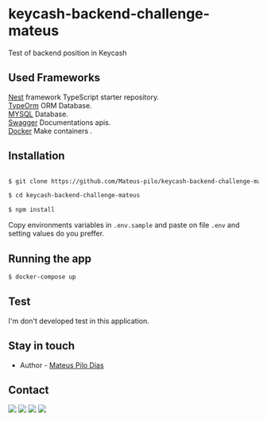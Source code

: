 # keycash-backend-challenge-mateus

Test of backend position in Keycash

## Used Frameworks

[Nest](https://nestjs.com/) framework TypeScript starter repository.<br>
[TypeOrm](https://typeorm.io/#/) ORM Database.<br>
[MYSQL](https://www.mysql.com) Database.<br>
[Swagger](https://swagger.io) Documentations apis.<br>
[Docker](https://www.docker.com/) Make containers .<br>

## Installation

```bash

$ git clone https://github.com/Mateus-pilo/keycash-backend-challenge-mateus.git

$ cd keycash-backend-challenge-mateus

$ npm install

```

Copy environments variables in `.env.sample` and paste on file `.env` and setting values do you preffer.

## Running the app

```bash
$ docker-compose up

```

## Test

I'm don't developed test in this application.

## Stay in touch

- Author - [Mateus Pilo Dias](https://pilo.dev)

## Contact

<a href="https://www.facebook.com/mateus.pilo"><img src="https://img.shields.io/badge/Facebook-1877F2?style=for-the-badge&logo=facebook&logoColor=white"></a>
<a href="https://www.instagram.com/mateusdias02"><img src="https://img.shields.io/badge/Instagram-E4405F?style=for-the-badge&logo=instagram&logoColor=white"></a>
<a href="https://www.linkedin.com/in/mateus-pilo/"><img src="https://img.shields.io/badge/LinkedIn-0077B5?style=for-the-badge&logo=linkedin&logoColor=white"></a>
<a href=" http://api.whatsapp.com/send?phone=+5517997484272&text=Olá Mateus, encontrei você no Github."><img src="https://img.shields.io/badge/WhatsApp-25D366?style=for-the-badge&logo=whatsapp&logoColor=white"></a>
